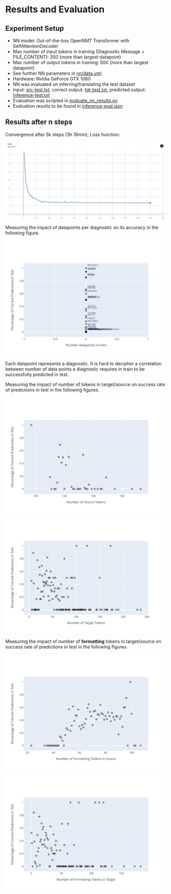 # Results and Evaluation

## Experiment Setup

* NN model: Out-of-the-box OpenNMT Transformer with SelfAttentionDecoder
* Max number of input tokens in training (Diagnostic Message + FILE_CONTENT): 350 (more than largest datapoint)
* Max number of output tokens in training: 500 (more than largest datapoint)
* See further NN parameters in [nn/data.yml](nn/data.yml)
* Hardware: Nvidia GeForce GTX 1080
* NN was evaluated on inferring/translating the test dataset
* Input: [src-test.txt](../src-test.txt), correct output: [tgt-test.txt](../tgt-test.txt), predicted output: [inference-test.txt](inference-test.txt)
* Evaluation was scripted in [evaluate_nn_results.py](/evaluate_nn_results.py)
* Evaluation results to be found in [inference-eval.json](inference-eval.json)

## Results after n steps

Convergence after 5k steps (3h 16min); Loss function:

![Loss Function](loss_function_20k_steps.png)

Measuring the impact of datapoints per diagnostic on its accuracy in the following figure.

![Impact data per Diagnostic on Accuracy](extrap_impact_data_on_accuracy.svg)

Each datapoint represents a diagnostic. It is hard to decipher a correlation between number of data points a diagnostic requires in train to be successfully predicted in test.

Measuring the impact of number of tokens in target/source on success rate of predictions in test in the following figures.

![Source Length vs Success Rate](extrap_success_rate_src_len.svg)

![Target Length vs Success Rate](extrap_success_rate_tgt_len.svg)

Measuring the impact of number of **formatting** tokens in target/source on success rate of predictions in test in the following figures.

![Source Length vs Success Rate](extrap_success_rate_num_format_tokens_src.svg)

![Target Length vs Success Rate](extrap_success_rate_num_format_tokens_tgt.svg)
